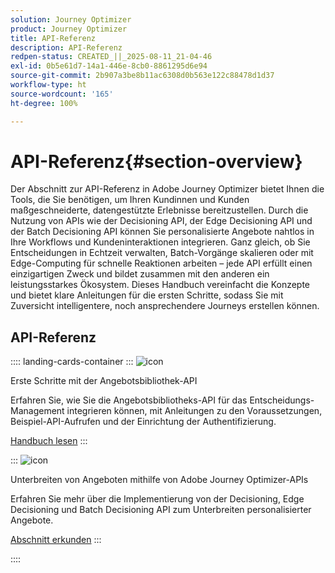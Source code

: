 ```yaml
---
solution: Journey Optimizer
product: Journey Optimizer
title: API-Referenz
description: API-Referenz
redpen-status: CREATED_||_2025-08-11_21-04-46
exl-id: 0b5e61d7-14a1-446e-8cb0-8861295d6e94
source-git-commit: 2b907a3be8b11ac6308d0b563e122c88478d1d37
workflow-type: ht
source-wordcount: '165'
ht-degree: 100%

---
```


# API-Referenz{#section-overview}

Der Abschnitt zur API-Referenz in Adobe Journey Optimizer bietet Ihnen die Tools, die Sie benötigen, um Ihren Kundinnen und Kunden maßgeschneiderte, datengestützte Erlebnisse bereitzustellen. Durch die Nutzung von APIs wie der Decisioning API, der Edge Decisioning API und der Batch Decisioning API können Sie personalisierte Angebote nahtlos in Ihre Workflows und Kundeninteraktionen integrieren. Ganz gleich, ob Sie Entscheidungen in Echtzeit verwalten, Batch-Vorgänge skalieren oder mit Edge-Computing für schnelle Reaktionen arbeiten – jede API erfüllt einen einzigartigen Zweck und bildet zusammen mit den anderen ein leistungsstarkes Ökosystem. Dieses Handbuch vereinfacht die Konzepte und bietet klare Anleitungen für die ersten Schritte, sodass Sie mit Zuversicht intelligentere, noch ansprechendere Journeys erstellen können.

## API-Referenz

:::: landing-cards-container
:::
![icon](https://cdn.experienceleague.adobe.com/icons/circle-play.svg)

Erste Schritte mit der Angebotsbibliothek-API

Erfahren Sie, wie Sie die Angebotsbibliotheks-API für das Entscheidungs-Management integrieren können, mit Anleitungen zu den Voraussetzungen, Beispiel-API-Aufrufen und der Einrichtung der Authentifizierung.

[Handbuch lesen](../using/offers/api-reference/getting-started.md)
:::

:::
![icon](https://cdn.experienceleague.adobe.com/icons/code-branch.svg?lang=de)

Unterbreiten von Angeboten mithilfe von Adobe Journey Optimizer-APIs

Erfahren Sie mehr über die Implementierung von der Decisioning, Edge Decisioning und Batch Decisioning API zum Unterbreiten personalisierter Angebote.

[Abschnitt erkunden](offer-delivery-api-landing-page.md)
:::

::::

